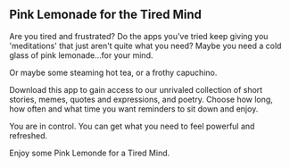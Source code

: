## Pink Lemonade for the Tired Mind

Are you tired and frustrated? Do the apps you've tried keep giving you 'meditations' that just aren't quite what you need? 
Maybe you need a cold glass of pink lemonade...for your mind. 

Or maybe some steaming hot tea, or a frothy capuchino. 

Download this app to gain access to our unrivaled collection of short stories, memes, quotes and expressions, and poetry. Choose how long, how often and what time you want reminders to sit down and enjoy. 

You are in control. You can get what you need to feel powerful and refreshed. 

Enjoy some Pink Lemonde for a Tired Mind.
